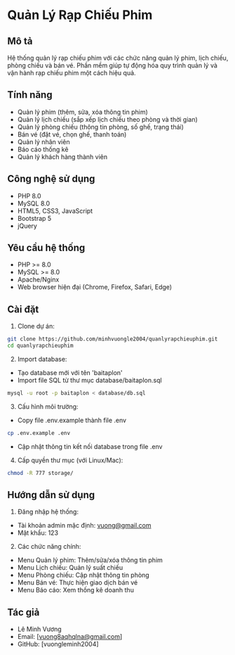 # Quản Lý Rạp Chiếu Phim

## Mô tả
Hệ thống quản lý rạp chiếu phim với các chức năng quản lý phim, lịch chiếu, phòng chiếu và bán vé. Phần mềm giúp tự động hóa quy trình quản lý và vận hành rạp chiếu phim một cách hiệu quả.

## Tính năng
- Quản lý phim (thêm, sửa, xóa thông tin phim)
- Quản lý lịch chiếu (sắp xếp lịch chiếu theo phòng và thời gian)
- Quản lý phòng chiếu (thông tin phòng, số ghế, trạng thái)
- Bán vé (đặt vé, chọn ghế, thanh toán)
- Quản lý nhân viên
- Báo cáo thống kê
- Quản lý khách hàng thành viên

## Công nghệ sử dụng
- PHP 8.0
- MySQL 8.0
- HTML5, CSS3, JavaScript
- Bootstrap 5
- jQuery

## Yêu cầu hệ thống
- PHP >= 8.0
- MySQL >= 8.0
- Apache/Nginx
- Web browser hiện đại (Chrome, Firefox, Safari, Edge)

## Cài đặt

1. Clone dự án:
```bash
git clone https://github.com/minhvuongle2004/quanlyrapchieuphim.git
cd quanlyrapchieuphim
``` 
2. Import database:
- Tạo database mới với tên 'baitaplon'
- Import file SQL từ thư mục database/baitaplon.sql
```bash
mysql -u root -p baitaplon < database/db.sql
```

3. Cấu hình môi trường:
- Copy file .env.example thành file .env
```bash
cp .env.example .env
```
- Cập nhật thông tin kết nối database trong file .env

4. Cấp quyền thư mục (với Linux/Mac):
```bash
chmod -R 777 storage/
```
## Hướng dẫn sử dụng

1. Đăng nhập hệ thống:

- Tài khoản admin mặc định: vuong@gmail.com
- Mật khẩu: 123
2. Các chức năng chính:

- Menu Quản lý phim: Thêm/sửa/xóa thông tin phim
- Menu Lịch chiếu: Quản lý suất chiếu
- Menu Phòng chiếu: Cập nhật thông tin phòng
- Menu Bán vé: Thực hiện giao dịch bán vé
- Menu Báo cáo: Xem thống kê doanh thu



## Tác giả

- Lê Minh Vương
- Email: [vuong8aqhqlna@gmail.com]
- GitHub: [vuongleminh2004]
